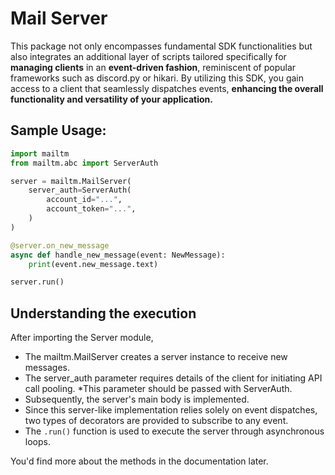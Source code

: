 # Mail Server

This package not only encompasses fundamental SDK functionalities but also integrates an additional layer of scripts tailored specifically for **managing clients** in an **event-driven fashion**, reminiscent of popular frameworks such as discord.py or hikari. By utilizing this SDK, you gain access to a client that seamlessly dispatches events, **enhancing the overall functionality and versatility of your application.**

## Sample Usage:

```python
import mailtm
from mailtm.abc import ServerAuth

server = mailtm.MailServer(
    server_auth=ServerAuth(
        account_id="...",
        account_token="...",
    )
)

@server.on_new_message
async def handle_new_message(event: NewMessage):
    print(event.new_message.text)

server.run()
```
## Understanding the execution

After importing the Server module,

- The mailtm.MailServer creates a server instance to receive new messages.
- The server_auth parameter requires details of the client for initiating API call pooling. *This parameter should be passed with ServerAuth.
- Subsequently, the server's main body is implemented.
- Since this server-like implementation relies solely on event dispatches, two types of decorators are provided to subscribe to any event.
- The `.run()` function is used to execute the server through asynchronous loops.

You'd find more about the methods in the documentation later.